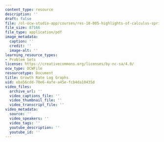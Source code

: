 ```yaml
---
content_type: resource
description: ''
draft: false
file: /ol-ocw-studio-app/courses/res-18-005-highlights-of-calculus-spring-2010/eba56cdd70e64afea45efcb4da10435d_MITRES18_05S10_Growth_Rate_Log_Graphs.pdf
file_size: 87166
file_type: application/pdf
image_metadata:
  caption: ''
  credit: ''
  image-alt: ''
learning_resource_types:
- Problem Sets
license: https://creativecommons.org/licenses/by-nc-sa/4.0/
ocw_type: OCWFile
resourcetype: Document
title: Growth Rate Log Graphs
uid: eba56cdd-70e6-4afe-a45e-fcb4da10435d
video_files:
  archive_url: ''
  video_captions_file: ''
  video_thumbnail_file: ''
  video_transcript_file: ''
video_metadata:
  source: ''
  video_speakers: ''
  video_tags: ''
  youtube_description: ''
  youtube_id: ''
---
```

